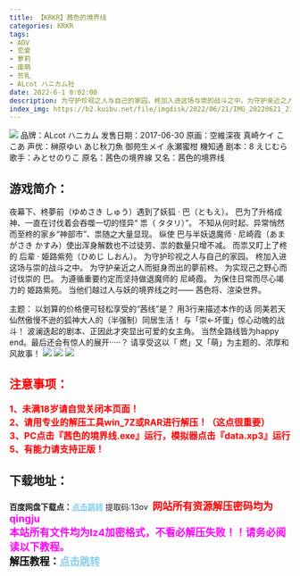 ```yaml
---
title: 【KRKR】茜色的境界线
categories: KRKR
tags:
- ADV
- 恋爱
- 萝莉
- 废萌
- 贫乳
- ALcot ハニカム社
date: 2022-6-1 0:02:00
description: 为守护珍视之人与自己的家园。柊加入进这场与崇的战斗之中。为守护亲近之人而挺身而出的夢前柊。为实现己之野心而讨伐崇的 巴。为遵循重要约定而坚持做退魔师的 尼崎霞。为保住日常而尽心竭力的 姫路紫苑。
index_img: https://b2.kuibu.net/file/imgdisk/2022/06/21/IMG_20220621_214937.webp
---
```

![](https://b2.kuibu.net/file/imgdisk/2022/06/21/IMG_20220621_214937.webp)
品牌：ALcot ハニカム
发售日期：2017-06-30
原画：空維深夜 真崎ケイ ここあ
声优：榊原ゆい あじ秋刀魚 御苑生メイ 永瀬蜜柑 機知通
剧本：8 えじむら
歌手：みとせのりこ
原名：茜色の境界線
又名：茜色的境界线

## 游戏简介：
夜幕下、柊夢前（ゆめさき しゅう）遇到了妖狐 · 巴（ともえ）。
巴为了升格成神、一直在讨伐着会吞噬一切的怪异“ 祟（ タタリ）”。
不知从何时起、异常悄然而至柊的家乡“神部市”、祟随之大量显现。
纵使 巴与半妖退魔师 · 尼崎霞（あまがさき かすみ）使出浑身解数也不过徒劳、祟的数量只增不减。
而祟又盯上了柊的 后辈 · 姫路紫苑（ひめじ しおん）。
为守护珍视之人与自己的家园。
柊加入进这场与崇的战斗之中。
为守护亲近之人而挺身而出的夢前柊。
为实现己之野心而讨伐崇的 巴。
为遵循重要约定而坚持做退魔师的 尼崎霞。
为保住日常而尽心竭力的 姫路紫苑。
当他们越过人与妖的境界线之时——
茜色将、渲染世界。

主题：
以划算的价格便可轻松享受的“茜线”是？
用3行来描述本作的话
同美若天仙然傲慢不逊的狐神大人的（半强制）同居生活！
与「崇←坏蛋」惊心动魄的战斗！
波澜迭起的剧本、正因此才突显出可爱的女主角。
当然全路线皆为happy end。最后还会有惊人的展开·····？
请享受这以「 燃」又「萌」为主题的、浓厚和风故事！
![](https://b2.kuibu.net/file/imgdisk/2022/06/21/IMG_20220621_214926.webp)
![](https://b2.kuibu.net/file/imgdisk/2022/06/21/IMG_20220621_214915.webp)
![](https://b2.kuibu.net/file/imgdisk/2022/06/21/IMG_20220621_214901.webp)





## <font color=#FF0000 >注意事项：</font>
<font color=#FF0000 size=3><b>1、未满18岁请自觉关闭本页面！  
2、请用专业的解压工具win_7Z或RAR进行解压！（这点很重要）           
3、PC点击『茜色的境界线.exe』运行，模拟器点击『data.xp3』运行
5、有能力请支持正版！</b></font>

## 下载地址：
<b>百度网盘下载点：</b><a href="https://pan.baidu.com/s/1UXturwYv8_HlWFf6hbUwmA?pwd=13ov" style="color: #87CEEB;"><b>点击跳转</b></a> 提取码:13ov
<a style="padding: 0" href="https://post.qingju.org/AD/"><img style="max-width:100%" src="https://img.acgus.top/i/2024/07/478f689b8021d8d499ab43d21acf137a.gif" alt=""></a>
<b><font color=#FF0000 size=4>网站所有资源解压密码均为</b></font><b><font color=#FF00FF size=4>qingju</font><font color=#FF0000 ></font></b><br><b><font color=#FF00FF size=4>本站所有文件均为lz4加密格式，不看必解压失败！！请务必阅读以下教程。</b></font><br><b><font color=#000 size=4>解压教程：</b><a href="https://post.qingju.org/tutorial/000/" style="color: #87CEEB;"><b>点击跳转</b></a>